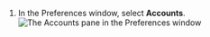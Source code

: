 1. In the Preferences window, select **Accounts**.
   ![The Accounts pane in the Preferences window](/assets/images/help/desktop/mac-select-accounts-pane.png)
